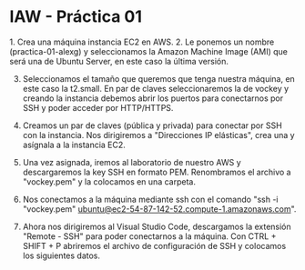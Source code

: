 <h1>IAW - Práctica 01</h1>
1.	Crea una máquina instancia EC2 en AWS.
2.	Le ponemos un nombre (practica-01-alexg) y seleccionamos la Amazon Machine Image (AMI) que será una de Ubuntu Server, en este caso la última versión.

3.	Seleccionamos el tamaño que queremos que tenga nuestra máquina, en este caso la t2.small. En par de claves seleccionaremos la de vockey y creando la instancia debemos abrir los puertos para conectarnos por SSH y poder acceder por HTTP/HTTPS.

4.  Creamos un par de claves (pública y privada) para conectar por SSH con la instancia. Nos dirigiremos a "Direcciones IP elásticas", crea una y asígnala a la instancia EC2.

5.  Una vez asignada, iremos al laboratorio de nuestro AWS y descargaremos la key SSH en formato PEM. Renombramos el archivo a "vockey.pem" y la colocamos en una carpeta. 

6.  Nos conectamos a la máquina mediante ssh con el comando "ssh -i "vockey.pem" ubuntu@ec2-54-87-142-52.compute-1.amazonaws.com".

7.  Ahora nos dirigiremos al Visual Studio Code, descargamos la extensión "Remote - SSH" para poder conectarnos a la máquina. Con CTRL + SHIFT + P abriremos el archivo de configuración de SSH y colocamos los siguientes datos.
